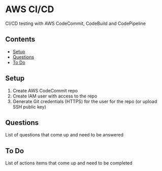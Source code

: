 # AWS CI/CD

CI/CD testing with AWS CodeCommit, CodeBuild and CodePipeline


## Contents

- [Setup](#Setup)
- [Questions](#Questions)
- [To Do](#To-Do)


## Setup

1. Create AWS CodeCommit repo
2. Create IAM user with access to the repo
3. Generate Git credentials (HTTPS) for the user for the repo (or upload SSH public key)


## Questions

List of questions that come up and need to be answered


## To Do

List of actions items that come up and need to be completed

